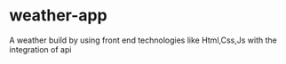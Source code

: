 # weather-app
A weather build by using front end technologies like Html,Css,Js with the integration of api
